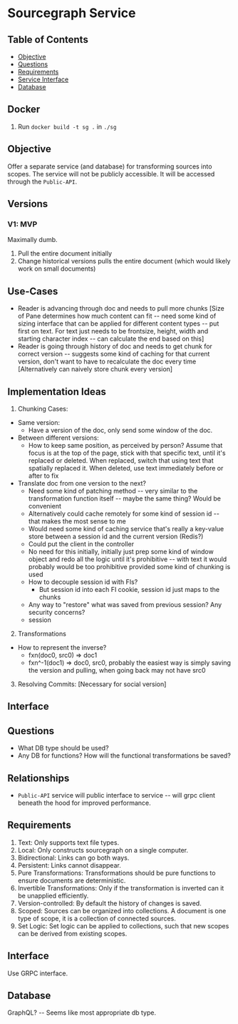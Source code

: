 # Sourcegraph Service 

## Table of Contents 
- [Objective](#objective)
- [Questions](#questions)
- [Requirements](#requirements)
- [Service Interface](#interface)
- [Database](#database)

## Docker 
1. Run `docker build -t sg .` in `./sg` 

## Objective
Offer a separate service (and database) for transforming sources into scopes. The service will not be publicly accessible. It will be accessed through the `Public-API`.

## Versions 
### V1: MVP 
Maximally dumb. 
1. Pull the entire document initially 
2. Change historical versions pulls the entire document (which would likely work on small documents)

## Use-Cases 
- Reader is advancing through doc and needs to pull more chunks 
    [Size of Pane determines how much content can fit -- need some kind of sizing interface that can be applied for different content types -- put first on text. For text just needs to be frontsize, height, width and starting character index -- can calculate the end based on this]
- Reader is going through history of doc and needs to get chunk for correct version -- suggests some kind of caching for that current version, don't want to have to recalculate the doc every time 
    [Alternatively can naively store chunk every version]

## Implementation Ideas 
1. Chunking Cases: 
- Same version:  
    - Have a version of the doc, only send some window of the doc. 
- Between different versions: 
    - How to keep same position, as perceived by person? Assume that focus is at the top of the page, stick with that specific text, until it's replaced or deleted. When replaced, switch that using text that spatially replaced it. When deleted, use text immediately before or after to fix  
- Translate doc from one version to the next? 
    - Need some kind of patching method -- very similar to the transformation function itself -- maybe the same thing? Would be convenient 
    - Alternatively could cache remotely for some kind of session id -- that makes the most sense to me 
    - Would need some kind of caching service that's really a key-value store between a session id and the current version (Redis?) 
    - Could put the client in the controller 
    - No need for this initially, initially just prep some kind of window object and redo all the logic until it's prohibitive -- with text it would probably would be too prohibitive provided some kind of chunking is used
    - How to decouple session id with FIs? 
        - But session id into each FI cookie, session id just maps to the chunks
    - Any way to "restore" what was saved from previous session? Any security concerns? 
    - session 
    
2. Transformations 
- How to represent the inverse? 
    - fxn(doc0, src0) => doc1
    - fxn^-1(doc1) => doc0, src0, probably the easiest way is simply saving the version and pulling, when going back may not have src0 
    
3. Resolving Commits: [Necessary for social version] 

## Interface 

## Questions
- What DB type should be used? 
- Any DB for functions? How will the functional transformations be saved? 

## Relationships 
- `Public-API` service will public interface to service -- will grpc client beneath the hood for improved performance. 

## Requirements
1. Text: Only supports text file types.  
2. Local: Only constructs sourcegraph on a single computer. 
3. Bidirectional: Links can go both ways. 
4. Persistent: Links cannot disappear. 
5. Pure Transformations: Transformations should be pure functions to ensure documents are deterministic. 
6. Invertible Transformations: Only if the transformation is inverted can it be unapplied efficiently. 
6. Version-controlled: By default the history of changes is saved.
7. Scoped: Sources can be organized into collections. A document is one type of scope, it is a collection of connected sources. 
8. Set Logic: Set logic can be applied to collections, such that new scopes can be derived from existing scopes.  

## Interface
Use GRPC interface. 

## Database 
GraphQL? -- Seems like most appropriate db type.  
